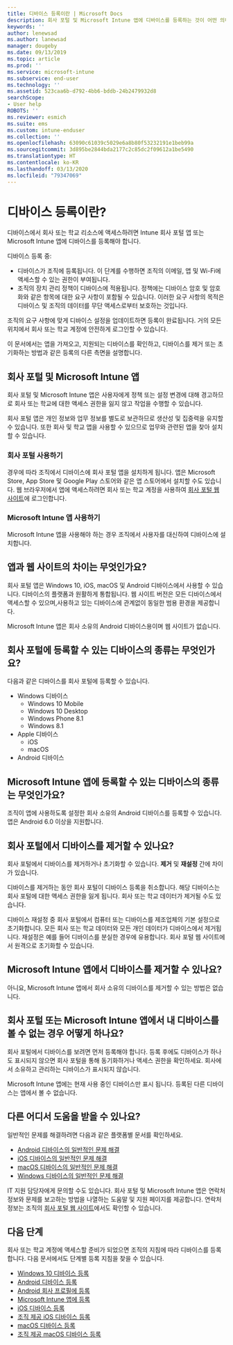 ```yaml
---
title: 디바이스 등록이란 | Microsoft Docs
description: 회사 포털 및 Microsoft Intune 앱에 디바이스를 등록하는 것이 어떤 의미인지 이해합니다.
keywords: ''
author: lenewsad
ms.author: lanewsad
manager: dougeby
ms.date: 09/13/2019
ms.topic: article
ms.prod: ''
ms.service: microsoft-intune
ms.subservice: end-user
ms.technology: ''
ms.assetid: 523caa6b-d792-4bb6-bddb-24b2479932d8
searchScope:
- User help
ROBOTS: ''
ms.reviewer: esmich
ms.suite: ems
ms.custom: intune-enduser
ms.collection: ''
ms.openlocfilehash: 63090c61039c5029e6a8b80f53232191e1beb99a
ms.sourcegitcommit: 3d895be2844bda2177c2c85dc2f09612a1be5490
ms.translationtype: HT
ms.contentlocale: ko-KR
ms.lasthandoff: 03/13/2020
ms.locfileid: "79347069"
---
```

# <a name="what-is-device-enrollment"></a>디바이스 등록이란?
디바이스에서 회사 또는 학교 리소스에 액세스하려면 Intune 회사 포털 앱 또는 Microsoft Intune 앱에 디바이스를 등록해야 합니다. 

디바이스 등록 중:

* 디바이스가 조직에 등록됩니다. 이 단계를 수행하면 조직의 이메일, 앱 및 Wi-Fi에 액세스할 수 있는 권한이 부여됩니다. 
* 조직의 장치 관리 정책이 디바이스에 적용됩니다. 정책에는 디바이스 암호 및 암호화와 같은 항목에 대한 요구 사항이 포함될 수 있습니다. 이러한 요구 사항의 목적은 디바이스 및 조직의 데이터를 무단 액세스로부터 보호하는 것입니다.

조직의 요구 사항에 맞게 디바이스 설정을 업데이트하면 등록이 완료됩니다. 거의 모든 위치에서 회사 또는 학교 계정에 안전하게 로그인할 수 있습니다.  

이 문서에서는 앱을 가져오고, 지원되는 디바이스를 확인하고, 디바이스를 제거 또는 초기화하는 방법과 같은 등록의 다른 측면을 설명합니다.  

## <a name="company-portal-and-microsoft-intune-app"></a>회사 포털 및 Microsoft Intune 앱

회사 포털 및 Microsoft Intune 앱은 사용자에게 정책 또는 설정 변경에 대해 경고하므로 회사 또는 학교에 대한 액세스 권한을 잃지 않고 작업을 수행할 수 있습니다. 

회사 포털 앱은 개인 정보와 업무 정보를 별도로 보관하므로 생산성 및 집중력을 유지할 수 있습니다. 또한 회사 및 학교 앱을 사용할 수 있으므로 업무와 관련된 앱을 찾아 설치할 수 있습니다.  

### <a name="get-company-portal"></a>회사 포털 사용하기

경우에 따라 조직에서 디바이스에 회사 포털 앱을 설치하게 됩니다. 앱은 Microsoft Store, App Store 및 Google Play 스토어와 같은 앱 스토어에서 설치할 수도 있습니다. 웹 브라우저에서 앱에 액세스하려면 회사 또는 학교 계정을 사용하여 [회사 포털 웹 사이트](https://go.microsoft.com/fwlink/?linkid=2010980)에 로그인합니다.  

### <a name="get-microsoft-intune-app"></a>Microsoft Intune 앱 사용하기

Microsoft Intune 앱을 사용해야 하는 경우 조직에서 사용자를 대신하여 디바이스에 설치합니다.  

## <a name="whats-the-difference-between-the-apps-and-the-website"></a>앱과 웹 사이트의 차이는 무엇인가요?
회사 포털 앱은 Windows 10, iOS, macOS 및 Android 디바이스에서 사용할 수 있습니다. 디바이스의 플랫폼과 원활하게 통합됩니다. 웹 사이트 버전은 모든 디바이스에서 액세스할 수 있으며,사용하고 있는 디바이스에 관계없이 동일한 범용 환경을 제공합니다. 

Microsoft Intune 앱은 회사 소유의 Android 디바이스용이며 웹 사이트가 없습니다.  

## <a name="what-kind-of-devices-can-you-enroll-with-company-portal"></a>회사 포털에 등록할 수 있는 디바이스의 종류는 무엇인가요?
다음과 같은 디바이스를 회사 포털에 등록할 수 있습니다.  

- Windows 디바이스
  - Windows 10 Mobile
  - Windows 10 Desktop
  - Windows Phone 8.1
  - Windows 8.1
- Apple 디바이스
    - iOS
    - macOS
- Android 디바이스


## <a name="what-kind-of-devices-can-you-enroll-with-the-microsoft-intune-app"></a>Microsoft Intune 앱에 등록할 수 있는 디바이스의 종류는 무엇인가요?  
조직이 앱에 사용하도록 설정한 회사 소유의 Android 디바이스를 등록할 수 있습니다. 앱은 Android 6.0 이상을 지원합니다. 

## <a name="can-you-remove-a-device-from-the-company-portal"></a>회사 포털에서 디바이스를 제거할 수 있나요?
회사 포털에서 디바이스를 제거하거나 초기화할 수 있습니다. **제거** 및 **재설정** 간에 차이가 있습니다.

디바이스를 제거하는 동안 회사 포털이 디바이스 등록을 취소합니다. 해당 디바이스는 회사 포털에 대한 액세스 권한을 잃게 됩니다. 회사 또는 학교 데이터가 제거될 수도 있습니다. 

디바이스 재설정 중 회사 포털에서 컴퓨터 또는 디바이스를 제조업체의 기본 설정으로 초기화합니다. 모든 회사 또는 학교 데이터와 모든 개인 데이터가 디바이스에서 제거됩니다. 재설정은 예를 들어 디바이스를 분실한 경우에 유용합니다. 회사 포털 웹 사이트에서 원격으로 초기화할 수 있습니다.  

## <a name="can-you-remove-a-device-from-the-microsoft-intune-app"></a>Microsoft Intune 앱에서 디바이스를 제거할 수 있나요?
아니요, Microsoft Intune 앱에서 회사 소유의 디바이스를 제거할 수 있는 방법은 없습니다.  

## <a name="what-if-i-cant-see-my-device-in-the-company-portal-or-microsoft-intune-app"></a>회사 포털 또는 Microsoft Intune 앱에서 내 디바이스를 볼 수 없는 경우 어떻게 하나요?
회사 포털에서 디바이스를 보려면 먼저 등록해야 합니다. 등록 후에도 디바이스가 하나도 표시되지 않으면 회사 포털을 통해 동기화하거나 액세스 권한을 확인하세요. 회사에서 소유하고 관리하는 디바이스가 표시되지 않습니다.

Microsoft Intune 앱에는 현재 사용 중인 디바이스만 표시 됩니다. 등록된 다른 디바이스는 앱에서 볼 수 없습니다.  

## <a name="where-else-can-i-go-for-help"></a>다른 어디서 도움을 받을 수 있나요?  
일반적인 문제를 해결하려면 다음과 같은 플랫폼별 문서를 확인하세요.  

- [Android 디바이스의 일반적인 문제 해결](check-compliance-on-your-device-android.md)  
- [iOS 디바이스의 일반적인 문제 해결](troubleshoot-your-device-ios.md)
- [macOS 디바이스의 일반적인 문제 해결](troubleshoot-your-device-macos.md)
- [Windows 디바이스의 일반적인 문제 해결](troubleshoot-your-device-windows.md)

IT 지원 담당자에게 문의할 수도 있습니다. 회사 포털 및 Microsoft Intune 앱은 연락처 정보와 문제를 보고하는 방법을 나열하는 도움말 및 지원 페이지를 제공합니다. 연락처 정보는 조직의 [회사 포털 웹 사이트](https://go.microsoft.com/fwlink/?linkid=2010980)에서도 확인할 수 있습니다.  

## <a name="next-steps"></a>다음 단계  

회사 또는 학교 계정에 액세스할 준비가 되었으면 조직의 지침에 따라 디바이스를 등록합니다. 다음 문서에서도 단계별 등록 지침을 찾을 수 있습니다.

* [Windows 10 디바이스 등록](enroll-windows-10-device.md)
* [Android 디바이스 등록](enroll-device-android-company-portal.md)
* [Android 회사 프로필에 등록](enroll-device-android-work-profile.md)
* [Microsoft Intune 앱에 등록](enroll-device-android-microsoft-intune-app.md)
* [iOS 디바이스 등록](enroll-your-device-in-intune-ios.md)
* [조직 제공 iOS 디바이스 등록](enroll-your-device-dep-ios.md)
* [macOS 디바이스 등록](enroll-your-device-in-intune-macos-cp.md)
* [조직 제공 macOS 디바이스 등록](enroll-company-device-macos.md)



